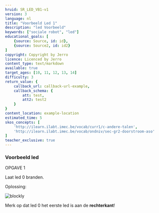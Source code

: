 ```yaml
---
hruid: SR_LED_VB1-v1
version: 3
language: nl
title: "Voorbeeld Led 1"
description: "led Voorbeeld"
keywords: ["sociale robot", "led"]
educational_goals: [
    {source: Source, id: id}, 
    {source: Source2, id: id2}
]
copyright: Copyright by Jerro
licence: Licenced by Jerro
content_type: text/markdown
available: true
target_ages: [10, 11, 12, 13, 14]
difficulty: 3
return_value: {
    callback_url: callback-url-example,
    callback_schema: {
        att: test,
        att2: test2
    }
}
content_location: example-location
estimated_time: 5
skos_concepts: [
    'http://ilearn.ilabt.imec.be/vocab/curr1/c-andere-talen', 
    'http://ilearn.ilabt.imec.be/vocab/ondniv/sec-gr2-doorstroom-aso'
]
teacher_exclusive: true
---
```


### Voorbeeld led

OPGAVE 1

Laat led 0 branden.

Oplossing:

![blockly](@learning-object/SRM_LED-v1/nl/3)

Merk op dat led 0 het eerste led is aan de **rechterkant**!
